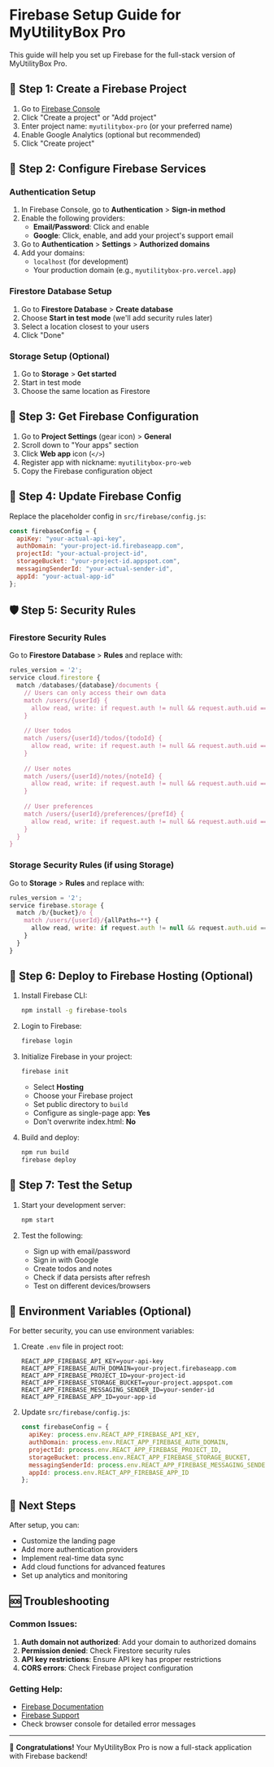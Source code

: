 # Firebase Setup Guide for MyUtilityBox Pro

This guide will help you set up Firebase for the full-stack version of MyUtilityBox Pro.

## 🚀 Step 1: Create a Firebase Project

1. Go to [Firebase Console](https://console.firebase.google.com/)
2. Click "Create a project" or "Add project"
3. Enter project name: `myutilitybox-pro` (or your preferred name)
4. Enable Google Analytics (optional but recommended)
5. Click "Create project"

## 🔧 Step 2: Configure Firebase Services

### Authentication Setup
1. In Firebase Console, go to **Authentication** > **Sign-in method**
2. Enable the following providers:
   - **Email/Password**: Click and enable
   - **Google**: Click, enable, and add your project's support email
3. Go to **Authentication** > **Settings** > **Authorized domains**
4. Add your domains:
   - `localhost` (for development)
   - Your production domain (e.g., `myutilitybox-pro.vercel.app`)

### Firestore Database Setup
1. Go to **Firestore Database** > **Create database**
2. Choose **Start in test mode** (we'll add security rules later)
3. Select a location closest to your users
4. Click "Done"

### Storage Setup (Optional)
1. Go to **Storage** > **Get started**
2. Start in test mode
3. Choose the same location as Firestore

## 🔑 Step 3: Get Firebase Configuration

1. Go to **Project Settings** (gear icon) > **General**
2. Scroll down to "Your apps" section
3. Click **Web app** icon (`</>`)
4. Register app with nickname: `myutilitybox-pro-web`
5. Copy the Firebase configuration object

## 📝 Step 4: Update Firebase Config

Replace the placeholder config in `src/firebase/config.js`:

```javascript
const firebaseConfig = {
  apiKey: "your-actual-api-key",
  authDomain: "your-project-id.firebaseapp.com",
  projectId: "your-actual-project-id",
  storageBucket: "your-project-id.appspot.com",
  messagingSenderId: "your-actual-sender-id",
  appId: "your-actual-app-id"
};
```

## 🛡️ Step 5: Security Rules

### Firestore Security Rules
Go to **Firestore Database** > **Rules** and replace with:

```javascript
rules_version = '2';
service cloud.firestore {
  match /databases/{database}/documents {
    // Users can only access their own data
    match /users/{userId} {
      allow read, write: if request.auth != null && request.auth.uid == userId;
    }
    
    // User todos
    match /users/{userId}/todos/{todoId} {
      allow read, write: if request.auth != null && request.auth.uid == userId;
    }
    
    // User notes
    match /users/{userId}/notes/{noteId} {
      allow read, write: if request.auth != null && request.auth.uid == userId;
    }
    
    // User preferences
    match /users/{userId}/preferences/{prefId} {
      allow read, write: if request.auth != null && request.auth.uid == userId;
    }
  }
}
```

### Storage Security Rules (if using Storage)
Go to **Storage** > **Rules** and replace with:

```javascript
rules_version = '2';
service firebase.storage {
  match /b/{bucket}/o {
    match /users/{userId}/{allPaths=**} {
      allow read, write: if request.auth != null && request.auth.uid == userId;
    }
  }
}
```

## 🚀 Step 6: Deploy to Firebase Hosting (Optional)

1. Install Firebase CLI:
   ```bash
   npm install -g firebase-tools
   ```

2. Login to Firebase:
   ```bash
   firebase login
   ```

3. Initialize Firebase in your project:
   ```bash
   firebase init
   ```
   - Select **Hosting**
   - Choose your Firebase project
   - Set public directory to `build`
   - Configure as single-page app: **Yes**
   - Don't overwrite index.html: **No**

4. Build and deploy:
   ```bash
   npm run build
   firebase deploy
   ```

## 🧪 Step 7: Test the Setup

1. Start your development server:
   ```bash
   npm start
   ```

2. Test the following:
   - Sign up with email/password
   - Sign in with Google
   - Create todos and notes
   - Check if data persists after refresh
   - Test on different devices/browsers

## 🔧 Environment Variables (Optional)

For better security, you can use environment variables:

1. Create `.env` file in project root:
   ```
   REACT_APP_FIREBASE_API_KEY=your-api-key
   REACT_APP_FIREBASE_AUTH_DOMAIN=your-project.firebaseapp.com
   REACT_APP_FIREBASE_PROJECT_ID=your-project-id
   REACT_APP_FIREBASE_STORAGE_BUCKET=your-project.appspot.com
   REACT_APP_FIREBASE_MESSAGING_SENDER_ID=your-sender-id
   REACT_APP_FIREBASE_APP_ID=your-app-id
   ```

2. Update `src/firebase/config.js`:
   ```javascript
   const firebaseConfig = {
     apiKey: process.env.REACT_APP_FIREBASE_API_KEY,
     authDomain: process.env.REACT_APP_FIREBASE_AUTH_DOMAIN,
     projectId: process.env.REACT_APP_FIREBASE_PROJECT_ID,
     storageBucket: process.env.REACT_APP_FIREBASE_STORAGE_BUCKET,
     messagingSenderId: process.env.REACT_APP_FIREBASE_MESSAGING_SENDER_ID,
     appId: process.env.REACT_APP_FIREBASE_APP_ID
   };
   ```

## 🎯 Next Steps

After setup, you can:
- Customize the landing page
- Add more authentication providers
- Implement real-time data sync
- Add cloud functions for advanced features
- Set up analytics and monitoring

## 🆘 Troubleshooting

### Common Issues:
1. **Auth domain not authorized**: Add your domain to authorized domains
2. **Permission denied**: Check Firestore security rules
3. **API key restrictions**: Ensure API key has proper restrictions
4. **CORS errors**: Check Firebase project configuration

### Getting Help:
- [Firebase Documentation](https://firebase.google.com/docs)
- [Firebase Support](https://firebase.google.com/support)
- Check browser console for detailed error messages

---

🎉 **Congratulations!** Your MyUtilityBox Pro is now a full-stack application with Firebase backend!

